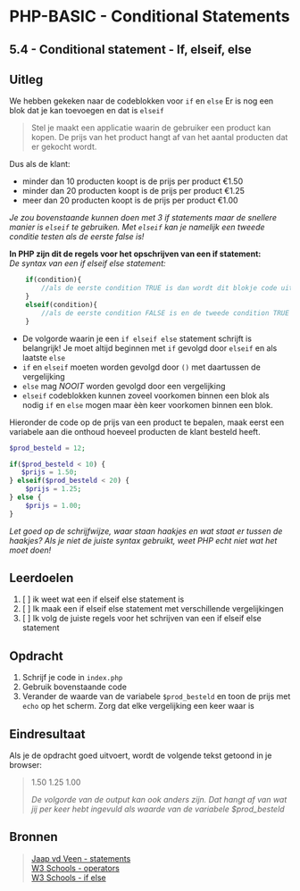 # PHP-BASIC - Conditional Statements

## 5.4 - Conditional statement - If, elseif, else

## Uitleg

We hebben gekeken naar de codeblokken voor `if` en `else` Er is nog een blok dat je kan toevoegen en dat is `elseif`
>
>Stel je maakt een applicatie waarin de gebruiker een product kan kopen. De prijs van het product hangt af van het aantal producten dat er gekocht wordt.
>
Dus als de klant:

* minder dan 10 producten koopt is de prijs per product €1.50
* minder dan 20 producten koopt is de prijs per product €1.25
* meer dan 20 producten koopt is de prijs per product €1.00

_Je zou bovenstaande kunnen doen met 3 if statements maar de snellere manier is `elseif` te gebruiken. Met `elseif` kan je namelijk een tweede conditie testen als de eerste false is!_

**In PHP zijn dit de regels voor het opschrijven van een if statement:**  
_De syntax van een if elseif else statement:_  

```php
    if(condition){
        //als de eerste condition TRUE is dan wordt dit blokje code uitgevoerd en het tweede blokje code niet.
    }
    elseif(condition){
        //als de eerste condition FALSE is en de tweede condition TRUE is dan wordt dit blokje code uitgevoerd.
    }
```

* De volgorde waarin je een `if elseif else` statement schrijft is belangrijk!
Je moet altijd beginnen met `if` gevolgd door `elseif` en als laatste `else`
* `if` en `elseif` moeten worden gevolgd door `()` met daartussen de vergelijking
* `else` mag _NOOIT_ worden gevolgd door een vergelijking
* `elseif` codeblokken kunnen zoveel voorkomen binnen een blok als nodig `if` en `else` mogen maar èèn keer voorkomen binnen een blok.
>
Hieronder de code op de prijs van een product te bepalen, maak eerst een variabele aan die onthoud hoeveel producten de klant besteld heeft.

```php
$prod_besteld = 12;

if($prod_besteld < 10) {
   $prijs = 1.50;
} elseif($prod_besteld < 20) {
    $prijs = 1.25;
} else {
    $prijs = 1.00;
}
```

_Let goed op de schrijfwijze, waar staan haakjes en wat staat er tussen de haakjes? Als je niet de juiste syntax gebruikt, weet PHP echt niet wat het moet doen!_

## Leerdoelen

1. [ ] ik weet wat een if elseif else statement is
2. [ ] Ik maak een if elseif else statement met verschillende vergelijkingen
3. [ ] Ik volg de juiste regels voor het schrijven van een if elseif else statement

## Opdracht

1. Schrijf je code in `index.php`
2. Gebruik bovenstaande code
3. Verander de waarde van de variabele `$prod_besteld` en toon de prijs met `echo` op het scherm. Zorg dat elke vergelijking een keer waar is

## Eindresultaat

Als je de opdracht goed uitvoert, wordt de volgende tekst getoond in je browser:
>1.50
>1.25
>1.00  
>  
>_De volgorde van de output kan ook anders zijn. Dat hangt af van wat jij per keer hebt ingevuld als waarde van de variabele $prod_besteld_

## Bronnen

>[Jaap vd Veen - statements](https://phpbasis.jaapvdveen.nl/basiscursus-php/les-2-inleiding-statements/)  
>[W3 Schools - operators](https://www.w3schools.com/php/php_operators.asp)  
>[W3 Schools - if else](https://www.w3schools.com/php/php_if_else.asp)

<!--- ------------ DIT COMMENTAAR LATEN STAAN AUB ------------
------------------ ------------------------------ ------------
------------------ eagle ref:20110759
------------------ ------------------------------ ------------
------------------ DIT COMMENTAAR LATEN STAAN AUB -------- -->
